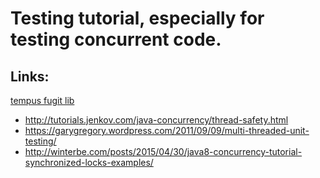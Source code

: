 # Testing tutorial, especially for testing concurrent code.

## Links:

[tempus fugit lib](https://github.com/tobyweston/tempus-fugit/tree/jdk8)

* http://tutorials.jenkov.com/java-concurrency/thread-safety.html
* https://garygregory.wordpress.com/2011/09/09/multi-threaded-unit-testing/
* http://winterbe.com/posts/2015/04/30/java8-concurrency-tutorial-synchronized-locks-examples/
